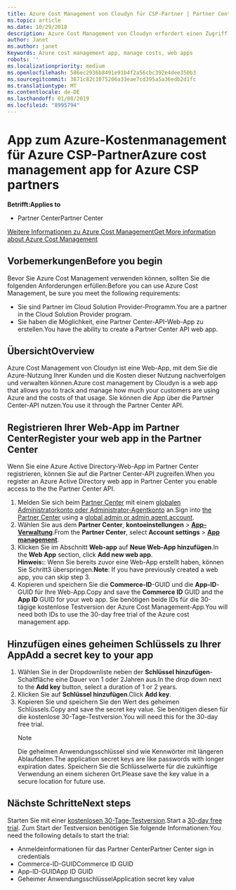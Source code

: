 ```yaml
---
title: Azure Cost Management von Cloudyn für CSP-Partner | Partner Center
ms.topic: article
ms.date: 10/29/2018
description: Azure Cost Management von Cloudyn erfordert einen Zugriff über die Partner Center-API.
author: Janet
ms.author: janet
Keywords: Azure cost management app, manage costs, web apps
robots: ''
ms.localizationpriority: medium
ms.openlocfilehash: 586ec2936b8491e91b4f2a56cbc392e4dee350b3
ms.sourcegitcommit: 3871c82c1075206a33eae7cd395a5a36edb2d1fc
ms.translationtype: MT
ms.contentlocale: de-DE
ms.lasthandoff: 01/08/2019
ms.locfileid: "8995794"
---
```

# <a name="azure-cost-management-app-for-azure-csp-partners"></a><span data-ttu-id="1a48f-103">App zum Azure-Kostenmanagement für Azure CSP-Partner</span><span class="sxs-lookup"><span data-stu-id="1a48f-103">Azure cost management app for Azure CSP partners</span></span>  

**<span data-ttu-id="1a48f-104">Betrifft:</span><span class="sxs-lookup"><span data-stu-id="1a48f-104">Applies to</span></span>**

-  <span data-ttu-id="1a48f-105">Partner Center</span><span class="sxs-lookup"><span data-stu-id="1a48f-105">Partner Center</span></span>

[<span data-ttu-id="1a48f-106">Weitere Informationen zu Azure Cost Management</span><span class="sxs-lookup"><span data-stu-id="1a48f-106">Get More information about Azure Cost Management</span></span>](https://go.microsoft.com/fwlink/p/?linkid=857893)

## <a name="before-you-begin"></a><span data-ttu-id="1a48f-107">Vorbemerkungen</span><span class="sxs-lookup"><span data-stu-id="1a48f-107">Before you begin</span></span>
<span data-ttu-id="1a48f-108">Bevor Sie Azure Cost Management verwenden können, sollten Sie die folgenden Anforderungen erfüllen:</span><span class="sxs-lookup"><span data-stu-id="1a48f-108">Before you can use Azure Cost Management, be sure you meet the following requirements:</span></span>

- <span data-ttu-id="1a48f-109">Sie sind Partner im Cloud Solution Provider-Programm.</span><span class="sxs-lookup"><span data-stu-id="1a48f-109">You are a partner in the Cloud Solution Provider program.</span></span>
- <span data-ttu-id="1a48f-110">Sie haben die Möglichkeit, eine Partner Center-API-Web-App zu erstellen.</span><span class="sxs-lookup"><span data-stu-id="1a48f-110">You have the ability to create a Partner Center API web app.</span></span>

## <a name="overview"></a><span data-ttu-id="1a48f-111">Übersicht</span><span class="sxs-lookup"><span data-stu-id="1a48f-111">Overview</span></span>

<span data-ttu-id="1a48f-112">Azure Cost Management von Cloudyn ist eine Web-App, mit dem Sie die Azure-Nutzung Ihrer Kunden und die Kosten dieser Nutzung nachverfolgen und verwalten können.</span><span class="sxs-lookup"><span data-stu-id="1a48f-112">Azure cost management by Cloudyn is a web app that allows you to track and manage how much your customers are using Azure and the costs of that usage.</span></span> <span data-ttu-id="1a48f-113">Sie können die App über die Partner Center-API nutzen.</span><span class="sxs-lookup"><span data-stu-id="1a48f-113">You use it through the Partner Center API.</span></span>

## <a name="register-your-web-app-in-the-partner-center"></a><span data-ttu-id="1a48f-114">Registrieren Ihrer Web-App im Partner Center</span><span class="sxs-lookup"><span data-stu-id="1a48f-114">Register your web app in the Partner Center</span></span>
<span data-ttu-id="1a48f-115">Wenn Sie eine Azure Active Directory-Web-App im Partner Center registrieren, können Sie auf die Partner Center-API zugreifen.</span><span class="sxs-lookup"><span data-stu-id="1a48f-115">When you register an Azure Active Directory web app in Partner Center you enable access to the the Partner Center API.</span></span> 
1.  <span data-ttu-id="1a48f-116">Melden Sie sich beim [Partner Center](https://partnercenter.microsoft.com/en-us/pcv/dashboard/overview) mit einem [globalen Administratorkonto oder Administrator-Agentkonto](create-user-accounts-and-set-permissions.md) an.</span><span class="sxs-lookup"><span data-stu-id="1a48f-116">Sign into [the Partner Center](https://partnercenter.microsoft.com/en-us/pcv/dashboard/overview) using a [global admin or admin agent account](create-user-accounts-and-set-permissions.md).</span></span>
2.  <span data-ttu-id="1a48f-117">Wählen Sie aus dem **Partner Center**, **kontoeinstellungen** &gt; **[App-Verwaltung](https://partnercenter.microsoft.com/en-us/pcv/apiintegration/appmanagement)**.</span><span class="sxs-lookup"><span data-stu-id="1a48f-117">From the **Partner Center**, select **Account settings** &gt; **[App management](https://partnercenter.microsoft.com/en-us/pcv/apiintegration/appmanagement)**.</span></span>
3.  <span data-ttu-id="1a48f-118">Klicken Sie im Abschnitt **Web-app** auf **Neue Web-App hinzufügen**.</span><span class="sxs-lookup"><span data-stu-id="1a48f-118">In the **Web App** section, click **Add new web app**.</span></span>
<br> <span data-ttu-id="1a48f-119">**Hinweis:**: Wenn Sie bereits zuvor eine Web-App erstellt haben, können Sie Schritt3 überspringen.</span><span class="sxs-lookup"><span data-stu-id="1a48f-119">**Note**: If you have previously created a web app, you can skip step 3.</span></span>
4.  <span data-ttu-id="1a48f-120">Kopieren und speichern Sie die **Commerce-ID**-GUID und die **App-ID**-GUID für Ihre Web-App.</span><span class="sxs-lookup"><span data-stu-id="1a48f-120">Copy and save the **Commerce ID** GUID and the **App ID** GUID for your web app.</span></span> <span data-ttu-id="1a48f-121">Sie benötigen beide IDs für die 30-tägige kostenlose Testversion der Azure Cost Management-App.</span><span class="sxs-lookup"><span data-stu-id="1a48f-121">You will need both IDs to use the 30-day free trial of the Azure cost management app.</span></span>

## <a name="add-a-secret-key-to-your-app"></a><span data-ttu-id="1a48f-122">Hinzufügen eines geheimen Schlüssels zu Ihrer App</span><span class="sxs-lookup"><span data-stu-id="1a48f-122">Add a secret key to your app</span></span>
1. <span data-ttu-id="1a48f-123">Wählen Sie in der Dropdownliste neben der **Schlüssel hinzufügen**-Schaltfläche eine Dauer von 1 oder 2Jahren aus.</span><span class="sxs-lookup"><span data-stu-id="1a48f-123">In the drop down next to the **Add key** button, select a duration of 1 or 2 years.</span></span>
2. <span data-ttu-id="1a48f-124">Klicken Sie auf **Schlüssel hinzufügen**.</span><span class="sxs-lookup"><span data-stu-id="1a48f-124">Click **Add key**.</span></span> 
3. <span data-ttu-id="1a48f-125">Kopieren Sie und speichern Sie den Wert des geheimen Schlüssels.</span><span class="sxs-lookup"><span data-stu-id="1a48f-125">Copy and save the secret key value.</span></span> <span data-ttu-id="1a48f-126">Sie benötigen diesen für die kostenlose 30-Tage-Testversion.</span><span class="sxs-lookup"><span data-stu-id="1a48f-126">You will need this for the 30-day free trial.</span></span><br>
   > [!NOTE]  
   > <span data-ttu-id="1a48f-127">Die geheimen Anwendungsschlüssel sind wie Kennwörter mit längeren Ablaufdaten.</span><span class="sxs-lookup"><span data-stu-id="1a48f-127">The application secret keys are like passwords with longer expiration dates.</span></span> <span data-ttu-id="1a48f-128">Speichern Sie die Schlüsselwerte für die zukünftige Verwendung an einem sicheren Ort.</span><span class="sxs-lookup"><span data-stu-id="1a48f-128">Please save the key value in a secure location for future use.</span></span>

## <a name="next-steps"></a><span data-ttu-id="1a48f-129">Nächste Schritte</span><span class="sxs-lookup"><span data-stu-id="1a48f-129">Next steps</span></span>
<span data-ttu-id="1a48f-130">Starten Sie mit einer [kostenlosen 30-Tage-Testversion](https://go.microsoft.com/fwlink/?linkid=857895).</span><span class="sxs-lookup"><span data-stu-id="1a48f-130">Start a [30-day free trial](https://go.microsoft.com/fwlink/?linkid=857895).</span></span>
<span data-ttu-id="1a48f-131">Zum Start der Testversion benötigen Sie folgende Informationen:</span><span class="sxs-lookup"><span data-stu-id="1a48f-131">You need the following details to start the trial:</span></span>
- <span data-ttu-id="1a48f-132">Anmeldeinformationen für das Partner Center</span><span class="sxs-lookup"><span data-stu-id="1a48f-132">Partner Center sign in credentials</span></span>
- <span data-ttu-id="1a48f-133">Commerce-ID-GUID</span><span class="sxs-lookup"><span data-stu-id="1a48f-133">Commerce ID GUID</span></span>
- <span data-ttu-id="1a48f-134">App-ID-GUID</span><span class="sxs-lookup"><span data-stu-id="1a48f-134">App ID GUID</span></span>
- <span data-ttu-id="1a48f-135">Geheimer Anwendungsschlüssel</span><span class="sxs-lookup"><span data-stu-id="1a48f-135">Application secret key value</span></span>
